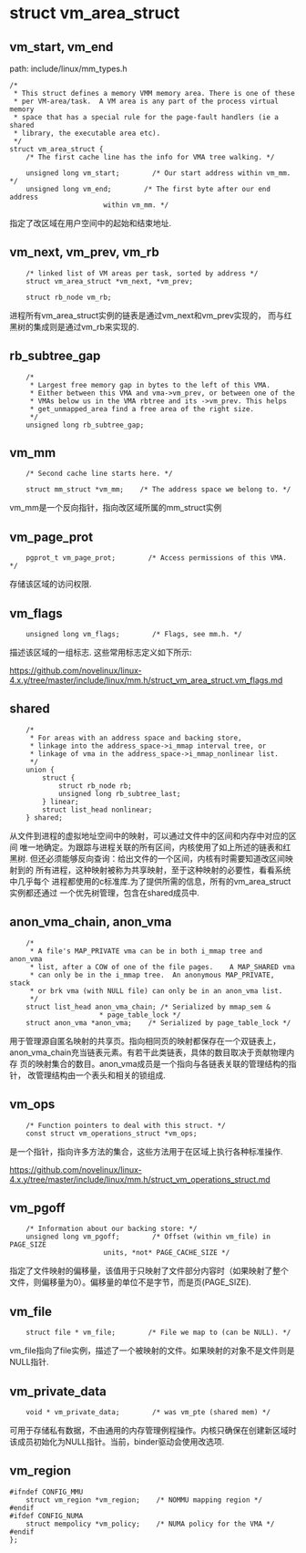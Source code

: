 struct vm_area_struct
========================================

vm_start, vm_end
----------------------------------------

path: include/linux/mm_types.h
```
/*
 * This struct defines a memory VMM memory area. There is one of these
 * per VM-area/task.  A VM area is any part of the process virtual memory
 * space that has a special rule for the page-fault handlers (ie a shared
 * library, the executable area etc).
 */
struct vm_area_struct {
    /* The first cache line has the info for VMA tree walking. */

    unsigned long vm_start;        /* Our start address within vm_mm. */
    unsigned long vm_end;        /* The first byte after our end address
                       within vm_mm. */
```

指定了改区域在用户空间中的起始和结束地址.

vm_next, vm_prev, vm_rb
----------------------------------------

```
    /* linked list of VM areas per task, sorted by address */
    struct vm_area_struct *vm_next, *vm_prev;

    struct rb_node vm_rb;
```

进程所有vm_area_struct实例的链表是通过vm_next和vm_prev实现的，
而与红黑树的集成则是通过vm_rb来实现的.

rb_subtree_gap
----------------------------------------

```
    /*
     * Largest free memory gap in bytes to the left of this VMA.
     * Either between this VMA and vma->vm_prev, or between one of the
     * VMAs below us in the VMA rbtree and its ->vm_prev. This helps
     * get_unmapped_area find a free area of the right size.
     */
    unsigned long rb_subtree_gap;
```

vm_mm
----------------------------------------

```
    /* Second cache line starts here. */

    struct mm_struct *vm_mm;    /* The address space we belong to. */
```

vm_mm是一个反向指针，指向改区域所属的mm_struct实例

vm_page_prot
----------------------------------------


```
    pgprot_t vm_page_prot;        /* Access permissions of this VMA. */
```

存储该区域的访问权限.

vm_flags
----------------------------------------

```
    unsigned long vm_flags;        /* Flags, see mm.h. */
```

描述该区域的一组标志. 这些常用标志定义如下所示:

https://github.com/novelinux/linux-4.x.y/tree/master/include/linux/mm.h/struct_vm_area_struct.vm_flags.md

shared
----------------------------------------

```
    /*
     * For areas with an address space and backing store,
     * linkage into the address_space->i_mmap interval tree, or
     * linkage of vma in the address_space->i_mmap_nonlinear list.
     */
    union {
        struct {
            struct rb_node rb;
            unsigned long rb_subtree_last;
        } linear;
        struct list_head nonlinear;
    } shared;
```

从文件到进程的虚拟地址空间中的映射，可以通过文件中的区间和内存中对应的区间
唯一地确定。为跟踪与进程关联的所有区间，内核使用了如上所述的链表和红黑树.
但还必须能够反向查询：给出文件的一个区间，内核有时需要知道改区间映射到的
所有进程，这种映射被称为共享映射，至于这种映射的必要性，看看系统中几乎每个
进程都使用的c标准库.为了提供所需的信息，所有的vm_area_struct实例都还通过
一个优先树管理，包含在shared成员中.

anon_vma_chain, anon_vma
----------------------------------------

```
    /*
     * A file's MAP_PRIVATE vma can be in both i_mmap tree and anon_vma
     * list, after a COW of one of the file pages.    A MAP_SHARED vma
     * can only be in the i_mmap tree.  An anonymous MAP_PRIVATE, stack
     * or brk vma (with NULL file) can only be in an anon_vma list.
     */
    struct list_head anon_vma_chain; /* Serialized by mmap_sem &
                      * page_table_lock */
    struct anon_vma *anon_vma;    /* Serialized by page_table_lock */
```

用于管理源自匿名映射的共享页。指向相同页的映射都保存在一个双链表上，
anon_vma_chain充当链表元素。有若干此类链表，具体的数目取决于贡献物理内存
页的映射集合的数目。anon_vma成员是一个指向与各链表关联的管理结构的指针，
改管理结构由一个表头和相关的锁组成.

vm_ops
----------------------------------------

```
    /* Function pointers to deal with this struct. */
    const struct vm_operations_struct *vm_ops;
```

是一个指针，指向许多方法的集合，这些方法用于在区域上执行各种标准操作.

https://github.com/novelinux/linux-4.x.y/tree/master/include/linux/mm.h/struct_vm_operations_struct.md

vm_pgoff
----------------------------------------

```
    /* Information about our backing store: */
    unsigned long vm_pgoff;        /* Offset (within vm_file) in PAGE_SIZE
                       units, *not* PAGE_CACHE_SIZE */
```

指定了文件映射的偏移量，该值用于只映射了文件部分内容时（如果映射了整个
文件，则偏移量为0）。偏移量的单位不是字节，而是页(PAGE_SIZE).

vm_file
----------------------------------------

```
    struct file * vm_file;        /* File we map to (can be NULL). */
```

vm_file指向了file实例，描述了一个被映射的文件。如果映射的对象不是文件则是NULL指针.

vm_private_data
----------------------------------------

```
    void * vm_private_data;        /* was vm_pte (shared mem) */
```

可用于存储私有数据，不由通用的内存管理例程操作。内核只确保在创建新区域时
该成员初始化为NULL指针。当前，binder驱动会使用改选项.

vm_region
----------------------------------------

```
#ifndef CONFIG_MMU
    struct vm_region *vm_region;    /* NOMMU mapping region */
#endif
#ifdef CONFIG_NUMA
    struct mempolicy *vm_policy;    /* NUMA policy for the VMA */
#endif
};
```
